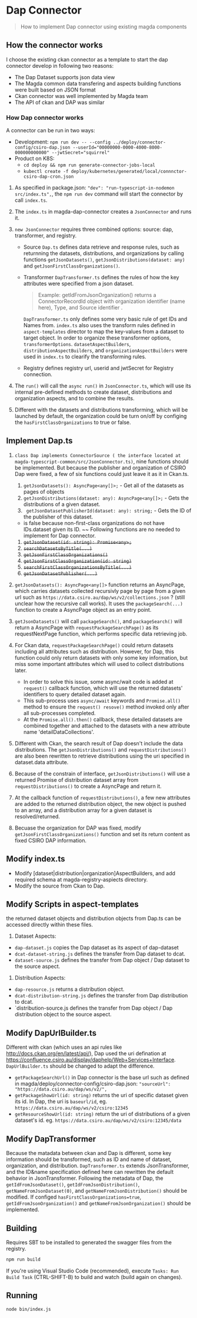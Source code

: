 # Dap Connector
>How to implement Dap connector using existing magda components


## How the connector works
I choose the existing ckan connector as a template to start the dap connector develop in following two reasons: 
* The Dap Dataset supports json data view
* The Magda common data transfering and aspects building functions were built based on JSON format
* Ckan connector was well implemented by Magda team
* The API of ckan and DAP was similar

### How Dap connector works
A connector can be run in two ways:

* Development: `npm run dev -- --config ../deploy/connector-config/csiro-dap.json --userId="00000000-0000-4000-8000-000000000000" --jwtSecret="squirrel"`
* Product on K8S: 
  * `cd deploy && npm run generate-connector-jobs-local`
  * `kubectl create -f deploy/kubernetes/generated/local/connnctor-csiro-dap-cron.json`

1. As specified in package.json: `"dev": "run-typescript-in-nodemon src/index.ts",`, the `npm run dev` command will start the connector by call `index.ts`.
1. The	`index.ts` in magda-dap-connector creates a `JsonConnector` and runs it. 
1. `new JsonConnector` requires three combined options: source: dap, transformer, and registry. 
    
   - Source `Dap.ts` defines data retrieve and response rules, such as returnning the datasets, distributions, and organizations by calling functions `getJsonDatasets()`, `getJsonDistributions(dataset: any)` and  `getJsonFirstClassOrganizations()`. 
   - Transformer `DapTransformer.ts` defines the rules of how the key attributes were specified from a json dataset.   
     > Example: getIdFromJsonOrganization() returns a ConnectorRecordId object with organization identifier (name here), Type, and Source identifier . 
    	
        `DapTransformer.ts` only defines some very basic rule of get IDs and Names from. `index.ts` also uses the transform rules defined in `aspect-templates` director to map the key-values from a dataset to target object. In order to organize these transformer options, `transformerOptions`. `datasetAspectBuilders`, `distributionAspectBuilders`, and `organizationAspectBuilders` were used in `index.ts` to clearify the transforming rules. 
    
    - Registry defines registry url, userid and jwtSecret for Registry connection. 

1. The `run()` will call the `async run()` in `JsonConnector.ts`, which will use its internal pre-defined methods to create dataset, distributions and organization aspects, and to combine the results. 
1. Different with the datasets and distributions transforming, which will be launched by default, the organization could be turn on/off by configing the `hasFirstClassOrganizations` to true or false. 



## Implement Dap.ts
1. `class Dap implements ConnectorSource ( the interface located at magda-typescript-common/src/JsonConnector.ts)`, nine functions should be implemented. But because the publisher and organization of CSIRO Dap were fixed, a few of six functions could just leave it as it in Ckan.ts. 

    1. `getJsonDatasets(): AsyncPage<any[]>;` - Get all of the datasets as pages of objects 
    1. ` getJsonDistributions(dataset: any): AsyncPage<any[]>; ` - Gets the distributions of a given dataset.
    1. ` getJsonDatasetPublisherId(dataset: any): string;` - Gets the ID of the publisher of this dataset. 
     * is false because non-first-class organizations do not have IDs.dataset given its ID.  ~~
    Following functions are no needed to implement for Dap connector.
    1. ~~`getJsonDataset(id: string): Promise<any>;`~~ 
    1. ~~`searchDatasetsByTitle(...)`~~
    1. ~~`getJsonFirstClassOrganizations()`~~
    1. ~~`getJsonFirstClassOrganization(id: string)`~~
    1. ~~`searchFirstClassOrganizationsByTitle(...)`~~
    1. ~~`getJsonDatasetPublisher(...)`~~
1. `getJsonDatasets(): AsyncPage<any[]>` function returns an AsyncPage, which carries datasets collected recursivly page by page from a given url such as `https://data.csiro.au/dap/ws/v2/collections.json` ? (still unclear how the recursive call works). It uses the `packageSearch(...) ` function to create a AsyncPage object as an entry point. 
    
1. `getJsonDatasets()` will call `packageSearch()`, and `packageSearch()` will return a AsyncPage with `requestPackageSearchPage()` as its requestNextPage function, which performs specific data retrieving job. 
1. For Ckan data, `requestPackageSearchPage()` could return datasets including all attributes such as distribution. However, for Dap, this function could only return datasets with only some key information, but miss some important attributes which will used to collect distributions later. 
	- In order to solve this issue, some async/wait code is added at `request()` callback function, which will use the returned datasets' identifiers to query detailed dataset again. 
	- This sub-process uses `async/await` keywords and `Promise.all()` method to ensure the `request() resove()` method invoked only after all sub-processes completed.  
	- At the `Promise.all().then()` callback, these detailed datasets are combined together and attached to the datasets with a new attribute name 'detailDataCollections'. 
1. Different with Ckan, the search result of Dap doesn't include the data distributions. The `getJsonDistributions()` and `requestDistributions()` are also been rewritten to retrieve distributions using the uri specified in dataset.data attribute.
1. Because of the constrain of interface, `getJsonDistributions()` will use a returned Promise of distribution dataset array from  `requestDistributions()` to create a AsyncPage and return it. 
1. At the callback function of `requestDistributions()`, a few new attributes are added to the returned distribution object, the new object is pushed to an array, and a distribution array for a given dataset is resolved/returned. 
1. Becuase the organization for DAP was fixed, modify `getJsonFirstClassOrganizations()` function and set its return content as fixed CSIRO DAP information.

## Modify index.ts
- Modify [dataset|distribution|organization]AspectBuilders, and add required schema at magda-registry-aspiects directory.
- Modify the source from Ckan to Dap.

## Modify Scripts in aspect-templates
the returned dataset objects and distribution objects from Dap.ts can be accessed directly within these files.

1. Dataset Aspects:
  - `dap-dataset.js` copies the Dap dataset as its aspect of dap-dataset
  - `dcat-dataset-string.js` defines the transfer from Dap dataset to dcat. 
  - `dataset-source.js` defines the transfer from Dap object / Dap dataset to the source aspect. 

1. Distribution Aspects:
  - `dap-resource.js` returns a distribution object.
  - `dcat-distribution-string.js` defines the transfer from Dap distribution to dcat. 
  - `distribution-source.js defines the transfer from Dap object / Dap distribution object to the source aspect. 

## Modify DapUrlBuilder.ts
Different with ckan (which uses an api rules like http://docs.ckan.org/en/latest/api/), Dap used the uri defination at 
https://confluence.csiro.au/display/daphelp/Web+Services+Interface. `DapUrlBuilder.ts` should be changed to adapt the difference. 

- `getPackageSearchUrl()` in Dap connector is the base url such as defined in magda/deploy/connector-config/csiro-dap.json: `"sourceUrl": "https://data.csiro.au/dap/ws/v2/",`
- `getPackageShowUrl(id: string)` returns the uri of specific dataset given its id. In Dap, the uri is `baseurl/id`, eg. `https://data.csiro.au/dap/ws/v2/csiro:12345`
- `getResourceShowUrl(id: string)` return the uri of distributions of a given dataset's id. eg. `https://data.csiro.au/dap/ws/v2/csiro:12345/data`


## Modify DapTransformer
Because the matadata between ckan and Dap is different, some key information should be transformed, such as ID and name of dataset, organization, and distribution. 
`DapTransformer.ts` extends JsonTransformer, and the ID&name specification defined here can rewritten the default behavior in JsonTransformer. 
Following the metadata of Dap, the `getIdFromJsonDataset()`, `getIdFromJsonDistribution()`, `getNameFromJsonDataset(0)`, and `getNameFromJsonDistribution()` should be modified. 
If configed `hasFirstClassOrganizations=true`, `getIdFromJsonOrganization()` and `getNameFromJsonOrganization()` should be implemented.

## Building
Requires SBT to be installed to generated the swagger files from the registry.

```bash
npm run build
```

If you're using Visual Studio Code (recommended), execute `Tasks: Run Build Task` (CTRL-SHIFT-B) to build and watch (build again on changes).

## Running

```bash
node bin/index.js
```
